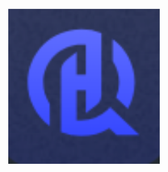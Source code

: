 <div align="center">
<!-- logo -->
<p align="center">
  <img src="docs/image/UG-logo.png" width="300px" style="vertical-align:middle;">
</p>
